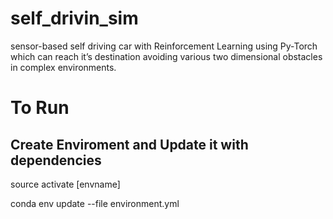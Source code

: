 # self_drivin_sim
sensor-based self driving car with Reinforcement Learning using Py-Torch which can reach it’s destination avoiding various two dimensional obstacles in complex environments.

# To Run
## Create Enviroment and Update it with dependencies

source activate [envname]


conda env update --file environment.yml
